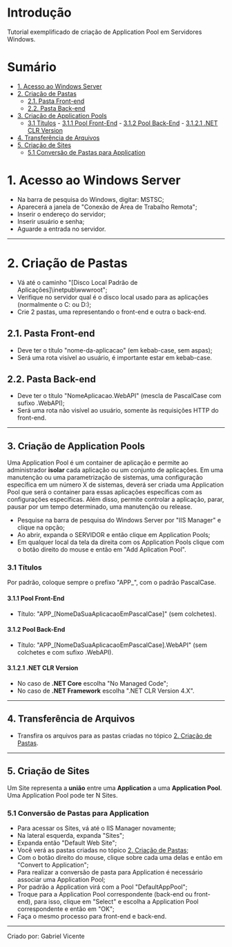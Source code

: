 # Introdução
Tutorial exemplificado de criação de Application Pool em Servidores Windows.

# Sumário
<!-- TOC depthFrom:1 depthTo:2 withLinks:1 updateOnSave:1 orderedList:0 -->

- [1. Acesso ao Windows Server](#1-acesso-ao-windows-server)
- [2. Criação de Pastas](#2-criação-de-pastas)
     - [2.1. Pasta Front-end](#2-1-pasta-front-end)
     - [2.2. Pasta Back-end](#2-2-pasta-back-end)
- [3. Criação de Application Pools](#3-criação-de-application-pools)
     - [3.1 Títulos](#includes)
            - [3.1.1 Pool Front-End](#implementações)
            - [3.1.2 Pool Back-End](#implementações)
                    - [3.1.2.1 .NET CLR Version](#)
- [4. Transferência de Arquivos](#criação)
- [5. Criação de Sites](#licença)
     - [5.1 Conversão de Pastas para Application](#)

<!-- /TOC -->
# 1. Acesso ao Windows Server
- Na barra de pesquisa do Windows, digitar: MSTSC;
- Aparecerá a janela de "Conexão de Área de Trabalho Remota";
- Inserir o endereço do servidor;
- Inserir usuário e senha;
- Aguarde a entrada no servidor.

_____________________________
# 2. Criação de Pastas
- Vá até o caminho "[Disco Local Padrão de Aplicações]\inetpub\wwwroot";
- Verifique no servidor qual é o disco local usado para as aplicações (normalmente o C: ou D:);
- Crie 2 pastas, uma representando o front-end e outra o back-end.

## 2.1. Pasta Front-end
- Deve ter o título "nome-da-aplicacao" (em kebab-case, sem aspas);
- Será uma rota visível ao usuário, é importante estar em kebab-case.

## 2.2. Pasta Back-end
- Deve ter o título "NomeAplicacao.WebAPI" (mescla de PascalCase com sufixo .WebAPI);
- Será uma rota não visível ao usuário, somente às requisições HTTP do front-end. 

_____________________________
## 3. Criação de Application Pools
Uma Application Pool é um container de aplicação e permite ao administrador **isolar** cada aplicação ou um conjunto de aplicações. Em uma manutenção ou uma parametrização de sistemas, uma configuração específica em um número X de sistemas, deverá ser criada uma Application Pool que será o container para essas aplicações específicas com as configurações específicas. Além disso, permite controlar a aplicação, parar, pausar por um tempo determinado, uma manutenção ou release.

- Pesquise na barra de pesquisa do Windows Server por "IIS Manager" e clique na opção;
- Ao abrir, expanda o SERVIDOR e então clique em Application Pools;
- Em qualquer local da tela da direita com os Application Pools clique com o botão direito do mouse e então em "Add Aplication Pool".
### 3.1 Títulos
Por padrão, coloque sempre o prefixo "APP_", com o padrão PascalCase.

#### 3.1.1 Pool Front-End
- Título: "APP_[NomeDaSuaAplicacaoEmPascalCase]" (sem colchetes).

#### 3.1.2 Pool Back-End
- Título: "APP_[NomeDaSuaAplicacaoEmPascalCase].WebAPI" (sem colchetes e com sufixo .WebAPI).
#### 3.1.2.1 .NET CLR Version
- No caso de **.NET Core** escolha "No Managed Code";
- No caso de **.NET Framework** escolha ".NET CLR Version 4.X".

_____________________________
## 4. Transferência de Arquivos
- Transfira os arquivos para as pastas criadas no tópico [2. Criação de Pastas](#1-criação-de-pastas).

_____________________________
## 5. Criação de Sites
Um Site representa a **união** entre uma **Application** a uma **Application Pool**.
Uma Application Pool pode ter N Sites.

### 5.1 Conversão de Pastas para Application
- Para acessar os Sites, vá até o IIS Manager novamente;
- Na lateral esquerda, expanda "Sites";
- Expanda então "Default Web Site";
- Você verá as pastas criadas no tópico [2. Criação de Pastas](#1-criação-de-pastas);
- Com o botão direito do mouse, clique sobre cada uma delas e então em "Convert to Application";
- Para realizar a conversão de pasta para Application é necessário associar uma Application Pool;
- Por padrão a Application virá com a Pool "DefaultAppPool";
- Troque para a Application Pool correspondente (back-end ou front-end), para isso, clique em "Select" e escolha a Application Pool correspondente e então em "OK";
- Faça o mesmo processo para front-end e back-end.

________________________
Criado por:
Gabriel Vicente
